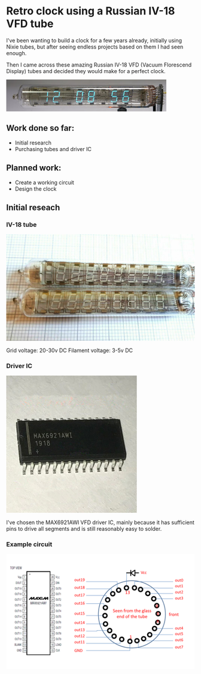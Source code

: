 # Retro clock using a Russian IV-18 VFD tube

I've been wanting to build a clock for a few years already, initially using Nixie tubes, but after seeing endless projects based on them I had seen enough.

Then I came across these amazing Russian IV-18 VFD (Vacuum Florescend Display) tubes and decided they would make for a perfect clock.

![Example](exampleclock.jpg)

## Work done so far: 

+ Initial research
+ Purchasing tubes and driver IC

## Planned work: 

+ Create a working circuit
+ Design the clock

## Initial reseach

### IV-18 tube

![IV-18](iv18-ebay.jpg)

Grid voltage: 20-30v DC
Filament voltage: 3-5v DC

### Driver IC

![MAX6921AWI](MAX6921AWI.jpg)

I've chosen the MAX6921AWI VFD driver IC, mainly because it has sufficient pins to drive all segments and is still reasonably easy to solder. 

### Example circuit

![Circuit](max6921_-_IV18.png)